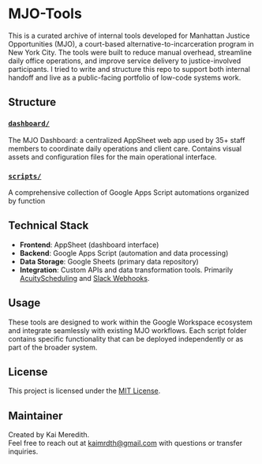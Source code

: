 # MJO-Tools

This is a curated archive of internal tools developed for Manhattan Justice Opportunities (MJO), a court-based alternative-to-incarceration program in New York City. The tools were built to reduce manual overhead, streamline daily office operations, and improve service delivery to justice-involved participants. I tried to write and structure this repo to support both internal handoff and live as a public-facing portfolio of low-code systems work.

## Structure

### [`dashboard/`](./dashboard/)
The MJO Dashboard: a centralized AppSheet web app used by 35+ staff members to coordinate daily operations and client care. Contains visual assets and configuration files for the main operational interface.

### [`scripts/`](./scripts/)
A comprehensive collection of Google Apps Script automations organized by function


## Technical Stack

- **Frontend**: AppSheet (dashboard interface)
- **Backend**: Google Apps Script (automation and data processing)
- **Data Storage**: Google Sheets (primary data repository)
- **Integration**: Custom APIs and data transformation tools. Primarily [AcuityScheduling](https://developers.acuityscheduling.com/) and [Slack Webhooks](https://api.slack.com/messaging/webhooks).

## Usage

These tools are designed to work within the Google Workspace ecosystem and integrate seamlessly with existing MJO workflows. Each script folder contains specific functionality that can be deployed independently or as part of the broader system.

## License

This project is licensed under the [MIT License](./LICENSE).

## Maintainer

Created by Kai Meredith.  
Feel free to reach out at kaimrdth@gmail.com with questions or transfer inquiries.

